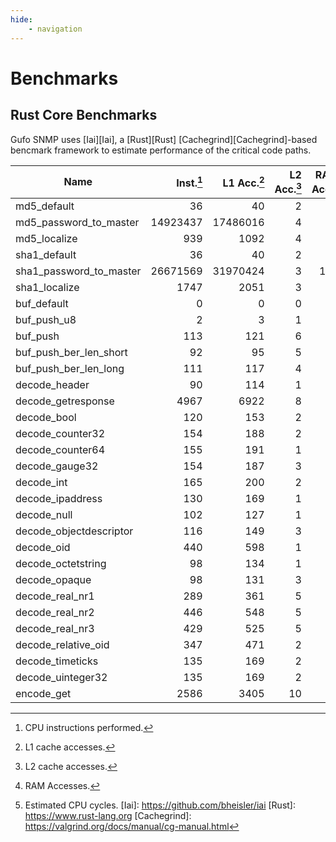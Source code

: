 ```yaml
---
hide:
    - navigation
---
```

# Benchmarks

## Rust Core Benchmarks

Gufo SNMP uses [Iai][Iai], a [Rust][Rust] [Cachegrind][Cachegrind]-based
bencmark framework to estimate performance of the critical code paths.

| Name                    | Inst.[^1] | L1 Acc.[^2] | L2 Acc.[^3] | RAM Acc.[^4] | Est. Cycles [^5] |
| ----------------------- | --------: | ----------: | ----------: | -----------: | ---------------: |
| md5_default             |        36 |          40 |           2 |            0 |               50 |
| md5_password_to_master  |  14923437 |    17486016 |           4 |           55 |         17487961 |
| md5_localize            |       939 |        1092 |           4 |           52 |             2932 |
| sha1_default            |        36 |          40 |           2 |            0 |               50 |
| sha1_password_to_master |  26671569 |    31970424 |           3 |          101 |         31973974 |
| sha1_localize           |      1747 |        2051 |           3 |           97 |             5461 |
| buf_default             |         0 |           0 |           0 |            2 |               40 |
| buf_push_u8             |         2 |           3 |           1 |            0 |                8 |
| buf_push                |       113 |         121 |           6 |           21 |              886 |
| buf_push_ber_len_short  |        92 |          95 |           5 |           19 |              785 |
| buf_push_ber_len_long   |       111 |         117 |           4 |           20 |              837 |
| decode_header           |        90 |         114 |           1 |            5 |              294 |
| decode_getresponse      |      4967 |        6922 |           8 |           91 |            10147 |
| decode_bool             |       120 |         153 |           2 |            9 |              478 |
| decode_counter32        |       154 |         188 |           2 |           11 |              583 |
| decode_counter64        |       155 |         191 |           1 |           10 |              546 |
| decode_gauge32          |       154 |         187 |           3 |           11 |              587 |
| decode_int              |       165 |         200 |           2 |           12 |              630 |
| decode_ipaddress        |       130 |         169 |           1 |           10 |              524 |
| decode_null             |       102 |         127 |           1 |            7 |              377 |
| decode_objectdescriptor |       116 |         149 |           3 |            9 |              479 |
| decode_oid              |       440 |         598 |           1 |           14 |             1093 |
| decode_octetstring      |        98 |         134 |           1 |            8 |              419 |
| decode_opaque           |        98 |         131 |           3 |            9 |              461 |
| decode_real_nr1         |       289 |         361 |           5 |           21 |             1121 |
| decode_real_nr2         |       446 |         548 |           5 |           40 |             1973 |
| decode_real_nr3         |       429 |         525 |           5 |           40 |             1950 |
| decode_relative_oid     |       347 |         471 |           2 |           15 |             1006 |
| decode_timeticks        |       135 |         169 |           2 |           11 |              564 |
| decode_uinteger32       |       135 |         169 |           2 |           11 |              564 |
| encode_get              |      2586 |        3405 |          10 |           84 |             6395 |

[^1]: CPU instructions performed.
[^2]: L1 cache accesses.
[^3]: L2 cache accesses.
[^4]: RAM Accesses.
[^5]: Estimated CPU cycles.
[Iai]: https://github.com/bheisler/iai
[Rust]: https://www.rust-lang.org
[Cachegrind]: https://valgrind.org/docs/manual/cg-manual.html